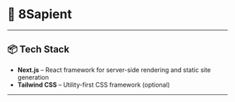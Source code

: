 # 🚀 8Sapient


---

## 📦 Tech Stack

- **Next.js** – React framework for server-side rendering and static site generation
- **Tailwind CSS** – Utility-first CSS framework (optional)

---
